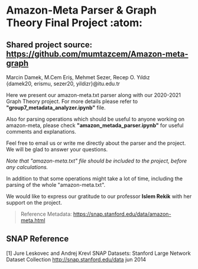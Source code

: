 # Amazon-Meta Parser & Graph Theory Final Project :atom:

## Shared project source: https://github.com/mumtazcem/Amazon-meta-graph

Marcin Damek, M.Cem Eriş, Mehmet Sezer, Recep O. Yıldız<br>
{damek20, erismu, sezer20, yildizr}@itu.edu.tr

Here we present our amazon-meta.txt parser along with our 2020-2021 Graph Theory project.
For more details please refer to **"group7_metadata_analyzer.ipynb"** file.

Also for parsing operations which should be useful to anyone working on amazon-meta, 
please check **"amazon_metada_parser.ipynb"** for useful comments and explanations.

Feel free to email us or write me directly about the parser and the project. We will be glad to answer your questions.

_Note that "amazon-meta.txt" file should be included to the project, before any calculations._

In addition to that some operations might take a lot of time, including the parsing of the whole "amazon-meta.txt".

We would like to express our gratitude to our professor **Islem Rekik** with her support on the project.

>Reference Metadata: https://snap.stanford.edu/data/amazon-meta.html


## SNAP Reference
<a id="1">[1]</a> 
Jure Leskovec and Andrej Krevl
SNAP Datasets: Stanford Large Network Dataset Collection
http://snap.stanford.edu/data
jun
2014

